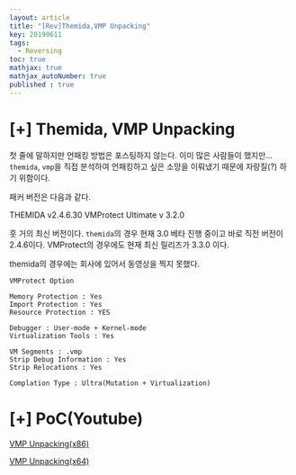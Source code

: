 ```yaml
---
layout: article
title: "[Rev]Themida,VMP Unpacking"
key: 20190611
tags:
  - Reversing
toc: true
mathjax: true
mathjax_autoNumber: true
published : true
---
```


# [+] Themida, VMP Unpacking

<!--more-->

첫 줄에 말하지만 언패킹 방법은 포스팅하지 않는다. 이미 많은 사람들이 했지만... `themida`, `vmp`을 직접 분석하여 언패킹하고 싶은 소망을 이뤄냈기 때문에 자랑질(?) 하기 위함이다.

패커 버전은 다음과 같다.

THEMIDA v2.4.6.30
VMProtect Ultimate v 3.2.0

훗 거의 최신 버전이다. `themida`의 경우 현재 3.0 베타 진행 중이고 바로 직전 버전이 2.4.6이다.
VMProtect의 경우에도 현재 최신 릴리즈가 3.3.0 이다.

themida의 경우에는 회사에 있어서 동영상을 찍지 못했다.

```
VMProtect Option

Memory Protection : Yes
Import Protection : Yes
Resource Protection : YES

Debugger : User-mode + Kernel-mode
Virtualization Tools : Yes

VM Segments : .vmp
Strip Debug Information : Yes
Strip Relocations : Yes

Complation Type : Ultra(Mutation + Virtualization)
```

# [+] PoC(Youtube)

<a href="https://youtu.be/QLw9lMz7SkA">VMP Unpacking(x86)</a>

<a href="https://youtu.be/I4WoM1d0XeM">VMP Unpacking(x64)</a>


